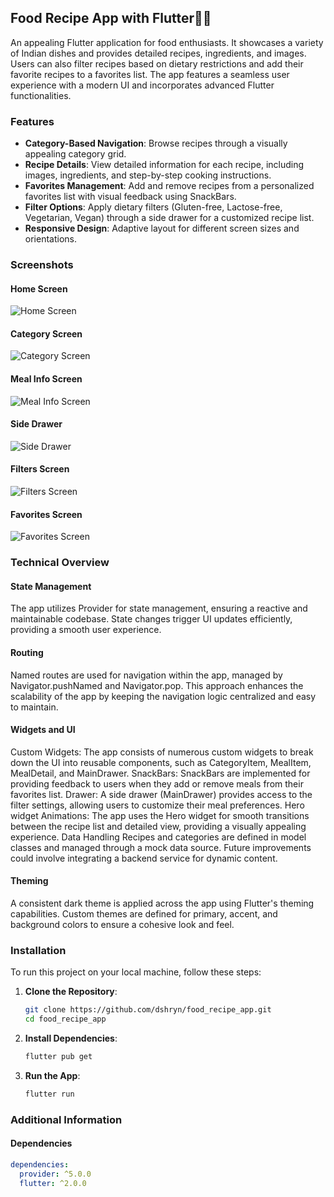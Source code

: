 ## Food Recipe App with Flutter🍕🍷

An appealing Flutter application for food enthusiasts. It showcases a variety of Indian dishes and provides detailed recipes, ingredients, and images. Users can also filter recipes based on dietary restrictions and add their favorite recipes to a favorites list. The app features a seamless user experience with a modern UI and incorporates advanced Flutter functionalities.


### Features

- **Category-Based Navigation**: Browse recipes through a visually appealing category grid.
- **Recipe Details**: View detailed information for each recipe, including images, ingredients, and step-by-step cooking instructions.
- **Favorites Management**: Add and remove recipes from a personalized favorites list with visual feedback using SnackBars.
- **Filter Options**: Apply dietary filters (Gluten-free, Lactose-free, Vegetarian, Vegan) through a side drawer for a customized recipe list.
- **Responsive Design**: Adaptive layout for different screen sizes and orientations.


### Screenshots

#### Home Screen
![Home Screen](‪assets/images/home_screen.jpg)

#### Category Screen
![Category Screen](assets/images/category_details_screen.jpg)

#### Meal Info Screen
![Meal Info Screen](assets/images/meal_screen.jpg)

#### Side Drawer
![Side Drawer](assets/images/side_drawer.jpg)

#### Filters Screen
![Filters Screen](assets/images/filters_screen.jpg)

#### Favorites Screen
![Favorites Screen](‪assets/images/favorites_screen.jpg)


### Technical Overview

#### State Management
The app utilizes Provider for state management, ensuring a reactive and maintainable codebase. State changes trigger UI updates efficiently, providing a smooth user experience.

#### Routing
Named routes are used for navigation within the app, managed by Navigator.pushNamed and Navigator.pop. This approach enhances the scalability of the app by keeping the navigation logic centralized and easy to maintain.

#### Widgets and UI
Custom Widgets: The app consists of numerous custom widgets to break down the UI into reusable components, such as CategoryItem, MealItem, MealDetail, and MainDrawer.
SnackBars: SnackBars are implemented for providing feedback to users when they add or remove meals from their favorites list.
Drawer: A side drawer (MainDrawer) provides access to the filter settings, allowing users to customize their meal preferences.
Hero widget Animations: The app uses the Hero widget for smooth transitions between the recipe list and detailed view, providing a visually appealing experience.
Data Handling
Recipes and categories are defined in model classes and managed through a mock data source. Future improvements could involve integrating a backend service for dynamic content.

#### Theming
A consistent dark theme is applied across the app using Flutter's theming capabilities. Custom themes are defined for primary, accent, and background colors to ensure a cohesive look and feel.


### Installation

To run this project on your local machine, follow these steps:

1. **Clone the Repository**:
    ```bash
    git clone https://github.com/dshryn/food_recipe_app.git
    cd food_recipe_app
    ```

2. **Install Dependencies**:
    ```bash
    flutter pub get
    ```

3. **Run the App**:
    ```bash
    flutter run
    ```


### Additional Information

#### Dependencies

```yaml
dependencies:
  provider: ^5.0.0
  flutter: ^2.0.0
